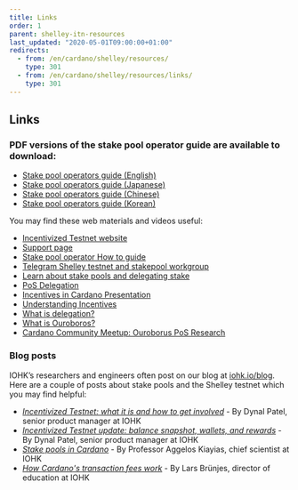 ```yaml
---
title: Links
order: 1
parent: shelley-itn-resources
last_updated: "2020-05-01T09:00:00+01:00"
redirects:
  - from: /en/cardano/shelley/resources/
    type: 301
  - from: /en/cardano/shelley/resources/links/
    type: 301
---
```

## Links

### PDF versions of the stake pool operator guide are available to download:

* [Stake pool operators guide (English)](https://ucarecdn.com/51558f80-e472-4160-9fb3-85c3d109d81f/-/inline/yes/)
* [Stake pool operators guide (Japanese)](https://ucarecdn.com/a7ba770c-f2eb-41f7-8268-fd874ceaf233/-/inline/yes/)
* [Stake pool operators guide (Chinese)](https://ucarecdn.com/e09babfb-bda1-4b19-8a8b-447631fc4981/-/inline/yes/)
* [Stake pool operators guide (Korean)](https://ucarecdn.com/820faeed-a63d-4538-8ff0-2781b9d32fee/-/inline/yes/)

You may find these web materials and videos useful:

- [Incentivized Testnet website](https://staking.cardano.org/en/) 
- [Support page](https://iohk.zendesk.com/hc/en-us/categories/360002392053-Shelley-Incentivised-Testnet)
- [Stake pool operator How to guide](https://github.com/input-output-hk/shelley-testnet/blob/master/docs/stake_pool_operator_how_to.md)
- [Telegram Shelley testnet and stakepool workgroup](https://t.me/CardanoStakePoolWorkgroup)
- [Learn about stake pools and delegating stake](https://staking.cardano.org/) 
- [PoS Delegation](https://www.youtube.com/watch?v=Um9RaJVxl6o) 
- [Incentives in Cardano Presentation](https://static.iohk.io/docs/extra/Incentives-in-Cardano-Presentation.pdf)
- [Understanding Incentives](https://youtu.be/C6DlCL6p_UE)
- [What is delegation?](https://youtu.be/BapcrB8xSeI)
- [What is Ouroboros?](https://www.cardano.org/en/ouroboros/)
- [Cardano Community Meetup: Ouroborus PoS Research](https://www.youtube.com/watch?v=ur1lttBXAGM) 

### Blog posts

IOHK’s researchers and engineers often post on our blog at [iohk.io/blog](https://iohk.io/blog/). Here are a couple of  posts about stake pools and the Shelley testnet which you may find helpful:

* _[Incentivized Testnet: what it is and how to get involved](https://iohk.io/en/blog/posts/2019/10/24/incentivized-testnet-what-is-it-and-how-to-get-involved/)_ - By Dynal Patel, senior product manager at IOHK
* _[Incentivized Testnet update: balance snapshot, wallets, and rewards](https://iohk.io/en/blog/posts/2019/11/27/incentivized-testnet-update-balance-snapshot-wallets-and-rewards/)_ - By Dynal Patel, senior product manager at IOHK
* _[Stake pools in Cardano](https://iohk.io/blog/stake-pools-in-cardano/)_ - By Professor Aggelos Kiayias, chief scientist at IOHK
* _[How Cardano's transaction fees work](https://iohk.io/blog/how-cardanos-transaction-fees-work/)_ - By Lars Brünjes, director of education at IOHK
